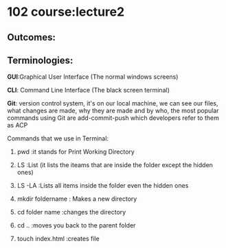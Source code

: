 # 102 course:lecture2
## Outcomes:
## Terminologies:

**GUI**:Graphical User Interface (The normal windows screens)

**CLI**: Command Line Interface (The black screen terminal)

**Git**: version control system, it's on our local machine, we can see our files, what changes are made, why they are made and by who, the most popular commands using Git are add-commit-push which developers refer to them as ACP

Commands that we use in Terminal:

1. pwd :it stands for Print Working Directory

2. LS :List (it lists the iteams that are inside the folder except the hidden ones)

3. LS -LA :Lists all items inside the folder even the hidden ones

4. mkdir foldername : Makes a new directory

5. cd folder name :changes the directory

6. cd .. :moves you back to the parent folder

7. touch index.html :creates file
